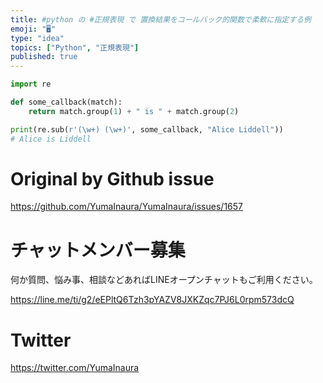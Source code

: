 ```yaml
---
title: #python の #正規表現 で 置換結果をコールバック的関数で柔軟に指定する例
emoji: "🖥"
type: "idea"
topics: ["Python", "正規表現"]
published: true
---
```


```py
import re

def some_callback(match):
    return match.group(1) + " is " + match.group(2)

print(re.sub(r'(\w+) (\w+)', some_callback, "Alice Liddell"))
# Alice is Liddell
```

# Original by Github issue

https://github.com/YumaInaura/YumaInaura/issues/1657








<!-- Update From Qiita API -->

# チャットメンバー募集


何か質問、悩み事、相談などあればLINEオープンチャットもご利用ください。

https://line.me/ti/g2/eEPltQ6Tzh3pYAZV8JXKZqc7PJ6L0rpm573dcQ





# Twitter


https://twitter.com/YumaInaura


<!-- Update From Qiita API -->


